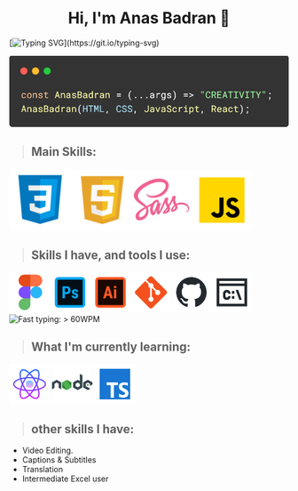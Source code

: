 <h1 align="center">Hi, I'm Anas Badran 👋</h1>

<!--<h2 align="center"><u>Self-taught</u> Front-end Developer</h2>-->

[![Typing SVG](https://readme-typing-svg.demolab.com?font=Fira+Code&weight=500&size=22&duration=2500&pause=200&color=8992F7&multiline=true&width=578&height=65&lines=Self-taught+Front-end+Web+Developer,;Passionate+about+learning%2C+and+learning.)](https://git.io/typing-svg)

<!--<h3 align="center"> I love learning new things, and I love what I do even more, constantly improving my skills and my knowledge</h3>-->
<p align="center">
<img title="" src="./imgs/code.png" alt="Image" width="543">
</p>

> ## Main Skills:

<img  src="./imgs/main/html.png" title="HTML" alt="HTML" width="111"><img src="./imgs/main/css.png" title="CSS" alt="CSS" width="109"><img src="./imgs/main/sass.png" title="SASS || SCSS" alt="SASS" width="109"><img src="./imgs/main/JS.png" title="JavaScript" alt="JavaScript" width="109">

> ## Skills I have, and tools I use:

<img title="Figma" src="./imgs/sub/figma.png" alt="Figma" width="73"><img title="Adobe Photoshope" src="./imgs/sub/photoshop.png" alt="Adobe Photoshope" width="73"><img title="Adobe Illustrator" src="./imgs/sub/ai.png" alt="Adobe Illustrator" width="73"><img title="Git" src="./imgs/sub/git.png" alt="Git" width="73"><img title="GitHub" src="./imgs/sub/github.png" alt="GitHub" width="73"><img title="Command Line" src="./imgs/sub/cmd.png" alt="Command Line" width="73"><img title="Fast typing: > 60 WPM" src="./imgs/sub/typing.png" alt="Fast typing: > 60WPM" width="73">

> ## What I'm currently learning:

<img title="React" src="./imgs/current/react.png" alt="React" width="73">    <img title="NodeJS" src="./imgs/current/node.png" alt="NOdeJS" width="73">    <img title="TypeScript" src="./imgs/current/typescript.png" alt="TypeScript" width="73">

> ## other skills I have:

- Video Editing.
- Captions & Subtitles
- Translation
- Intermediate Excel user
